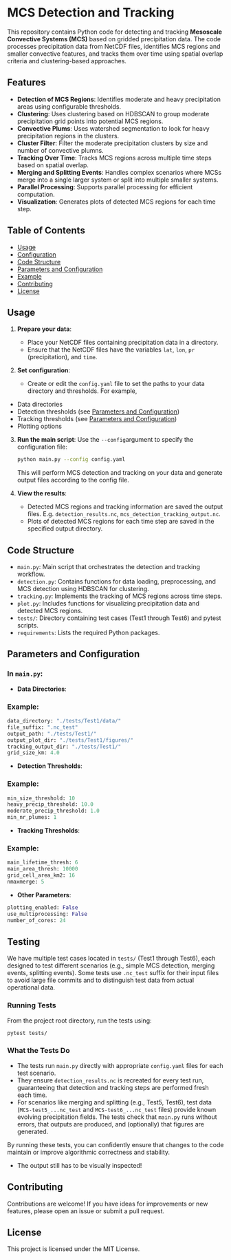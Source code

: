 # MCS Detection and Tracking

This repository contains Python code for detecting and tracking **Mesoscale Convective Systems (MCS)** based on gridded precipitation data. 
The code processes precipitation data from NetCDF files, identifies MCS regions and smaller convective features, and tracks them over time using spatial overlap criteria and clustering-based approaches.

## Features

- **Detection of MCS Regions**: Identifies moderate and heavy precipitation areas using configurable thresholds.
- **Clustering**: Uses clustering based on HDBSCAN to group moderate precipitation grid points into potential MCS regions.
- **Convective Plums**: Uses watershed segmentation to look for heavy precipitation regions in the clusters.
- **Cluster Filter**: Filter the moderate precipitation clusters by size and number of convective plumns.
- **Tracking Over Time**: Tracks MCS regions across multiple time steps based on spatial overlap.
- **Merging and Splitting Events**: Handles complex scenarios where MCSs merge into a single larger system or split into multiple smaller systems.
- **Parallel Processing**: Supports parallel processing for efficient computation.
- **Visualization**: Generates plots of detected MCS regions for each time step.

## Table of Contents

- [Usage](#usage)
- [Configuration](#config)
- [Code Structure](#code-structure)
- [Parameters and Configuration](#parameters-and-configuration)
- [Example](#example)
- [Contributing](#contributing)
- [License](#license)

## Usage

1. **Prepare your data**:
   - Place your NetCDF files containing precipitation data in a directory.
   - Ensure that the NetCDF files have the variables `lat`, `lon`, `pr` (precipitation), and `time`.

2. **Set configuration**:
   - Create or edit the `config.yaml` file to set the paths to your data directory and thresholds. For example,
  - Data directories
  - Detection thresholds (see [Parameters and Configuration](#parameters-and-configuration))
  - Tracking thresholds (see [Parameters and Configuration](#parameters-and-configuration))
  - Plotting options

3. **Run the main script**:
  Use the `--config`argument to specify the configuration file:
   ```bash
   python main.py --config config.yaml
   ```

   This will perform MCS detection and tracking on your data and generate output files according to the config file.

4. **View the results**:
   - Detected MCS regions and tracking information are saved the output files. E.g. `detection_results.nc`, `mcs_detection_tracking_output.nc`.
   - Plots of detected MCS regions for each time step are saved in the specified output directory.

## Code Structure

- `main.py`: Main script that orchestrates the detection and tracking workflow.
- `detection.py`: Contains functions for data loading, preprocessing, and MCS detection using HDBSCAN for clustering.
- `tracking.py`: Implements the tracking of MCS regions across time steps.
- `plot.py`: Includes functions for visualizing precipitation data and detected MCS regions.
- `tests/`: Directory containing test cases (Test1 through Test6) and pytest scripts.
- `requirements`: Lists the required Python packages.

## Parameters and Configuration

### In `main.py`:

- **Data Directories**:

### Example:
  ```python
  data_directory: "./tests/Test1/data/"
  file_suffix: ".nc_test"
  output_path: "./tests/Test1/"
  output_plot_dir: "./tests/Test1/figures/"
  tracking_output_dir: "./tests/Test1/"
  grid_size_km: 4.0
  ```

- **Detection Thresholds**:
### Example:
```python
min_size_threshold: 10
heavy_precip_threshold: 10.0
moderate_precip_threshold: 1.0
min_nr_plumes: 1
```

- **Tracking Thresholds**:
### Example:
```python
main_lifetime_thresh: 6
main_area_thresh: 10000
grid_cell_area_km2: 16
nmaxmerge: 5
```
- **Other Parameters**:
```python
plotting_enabled: False
use_multiprocessing: False
number_of_cores: 24
```

## Testing

We have multiple test cases located in `tests/` (Test1 through Test6), each designed to test different scenarios (e.g., simple MCS detection, merging events, splitting events). Some tests use `.nc_test` suffix for their input files to avoid large file commits and to distinguish test data from actual operational data.

### Running Tests

From the project root directory, run the tests using:

```bash
pytest tests/
```

### What the Tests Do

- The tests run `main.py` directly with appropriate `config.yaml` files for each test scenario.
- They ensure `detection_results.nc` is recreated for every test run, guaranteeing that detection and tracking steps are performed fresh each time.
- For scenarios like merging and splitting (e.g., Test5, Test6), test data (`MCS-test5_...nc_test` and `MCS-test6_...nc_test` files) provide known evolving precipitation fields. The tests check that `main.py` runs without errors, that outputs are produced, and (optionally) that figures are generated.


By running these tests, you can confidently ensure that changes to the code maintain or improve algorithmic correctness and stability.

- The output still has to be visually inspected!

## Contributing

Contributions are welcome! If you have ideas for improvements or new features, please open an issue or submit a pull request.

## License

This project is licensed under the MIT License.


